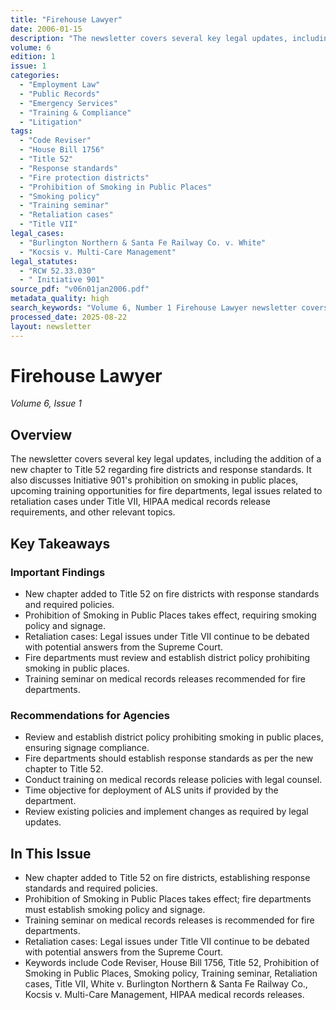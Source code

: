 ```yaml
---
title: "Firehouse Lawyer"
date: 2006-01-15
description: "The newsletter covers several key legal updates, including the addition of a new chapter to Title 52 regarding fire districts and response standards. It also discusses Initiative 901's prohibition on smoking in public places, upcoming training opportunities for fire departments, legal issues related to retaliation cases under Title VII, HIPAA medical records release requirements, and other relevant topics."
volume: 6
edition: 1
issue: 1
categories:
  - "Employment Law"
  - "Public Records"
  - "Emergency Services"
  - "Training & Compliance"
  - "Litigation"
tags:
  - "Code Reviser"
  - "House Bill 1756"
  - "Title 52"
  - "Response standards"
  - "Fire protection districts"
  - "Prohibition of Smoking in Public Places"
  - "Smoking policy"
  - "Training seminar"
  - "Retaliation cases"
  - "Title VII"
legal_cases:
  - "Burlington Northern & Santa Fe Railway Co. v. White"
  - "Kocsis v. Multi-Care Management"
legal_statutes:
  - "RCW 52.33.030"
  - " Initiative 901"
source_pdf: "v06n01jan2006.pdf"
metadata_quality: high
search_keywords: "Volume 6, Number 1 Firehouse Lawyer newsletter covers legal updates on new chapter in Title 52, Prohibition of Smoking in Public Places, upcoming training seminar for fire departments, legal issues re..."
processed_date: 2025-08-22
layout: newsletter
---
```


# Firehouse Lawyer

*Volume 6, Issue 1*

## Overview

The newsletter covers several key legal updates, including the addition of a new chapter to Title 52 regarding fire districts and response standards. It also discusses Initiative 901's prohibition on smoking in public places, upcoming training opportunities for fire departments, legal issues related to retaliation cases under Title VII, HIPAA medical records release requirements, and other relevant topics.

## Key Takeaways

### Important Findings

- New chapter added to Title 52 on fire districts with response standards and required policies.
- Prohibition of Smoking in Public Places takes effect, requiring smoking policy and signage.
- Retaliation cases: Legal issues under Title VII continue to be debated with potential answers from the Supreme Court.
- Fire departments must review and establish district policy prohibiting smoking in public places.
- Training seminar on medical records releases recommended for fire departments.

### Recommendations for Agencies

- Review and establish district policy prohibiting smoking in public places, ensuring signage compliance.
- Fire departments should establish response standards as per the new chapter to Title 52.
- Conduct training on medical records release policies with legal counsel.
- Time objective for deployment of ALS units if provided by the department.
- Review existing policies and implement changes as required by legal updates.

## In This Issue

- New chapter added to Title 52 on fire districts, establishing response standards and required policies.
- Prohibition of Smoking in Public Places takes effect; fire departments must establish smoking policy and signage.
- Training seminar on medical records releases is recommended for fire departments.
- Retaliation cases: Legal issues under Title VII continue to be debated with potential answers from the Supreme Court.
- Keywords include Code Reviser, House Bill 1756, Title 52, Prohibition of Smoking in Public Places, Smoking policy, Training seminar, Retaliation cases, Title VII, White v. Burlington Northern & Santa Fe Railway Co., Kocsis v. Multi-Care Management, HIPAA medical records releases.

